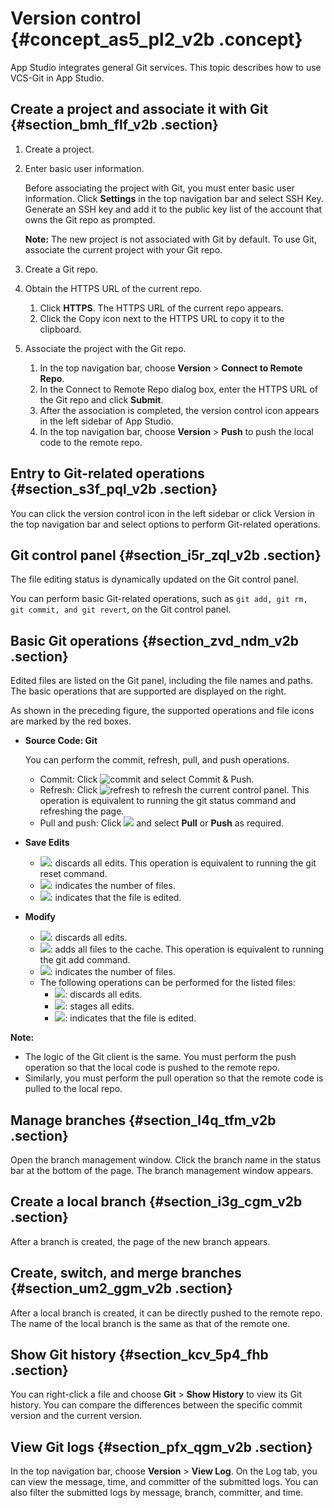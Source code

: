 # Version control {#concept_as5_pl2_v2b .concept}

App Studio integrates general Git services. This topic describes how to use VCS-Git in App Studio.

## Create a project and associate it with Git {#section_bmh_flf_v2b .section}

1.  Create a project.
2.  Enter basic user information.

    Before associating the project with Git, you must enter basic user information. Click **Settings** in the top navigation bar and select SSH Key. Generate an SSH key and add it to the public key list of the account that owns the Git repo as prompted.

    **Note:** The new project is not associated with Git by default. To use Git, associate the current project with your Git repo.

3.  Create a Git repo.
4.  Obtain the HTTPS URL of the current repo.
    1.  Click **HTTPS**. The HTTPS URL of the current repo appears.
    2.  Click the Copy icon next to the HTTPS URL to copy it to the clipboard.
5.  Associate the project with the Git repo.
    1.  In the top navigation bar, choose **Version** \> **Connect to Remote Repo**.
    2.  In the Connect to Remote Repo dialog box, enter the HTTPS URL of the Git repo and click **Submit**.
    3.  After the association is completed, the version control icon appears in the left sidebar of App Studio.
    4.  In the top navigation bar, choose **Version** \> **Push** to push the local code to the remote repo.

## Entry to Git-related operations {#section_s3f_pql_v2b .section}

You can click the version control icon in the left sidebar or click Version in the top navigation bar and select options to perform Git-related operations.

## Git control panel {#section_i5r_zql_v2b .section}

The file editing status is dynamically updated on the Git control panel.

You can perform basic Git-related operations, such as `git add, git rm, git commit, and git revert`, on the Git control panel.

## Basic Git operations {#section_zvd_ndm_v2b .section}

Edited files are listed on the Git panel, including the file names and paths. The basic operations that are supported are displayed on the right.

As shown in the preceding figure, the supported operations and file icons are marked by the red boxes.

-   **Source Code: Git** 

    You can perform the commit, refresh, pull, and push operations.

    -   Commit: Click ![commit](images/9680_zh-US.png) and select Commit & Push.
    -   Refresh: Click ![refresh](images/9681_zh-US.png) to refresh the current control panel. This operation is equivalent to running the git status command and refreshing the page.
    -   Pull and push: Click ![](http://static-aliyun-doc.oss-cn-hangzhou.aliyuncs.com/assets/img/17729/15661065569682_en-US.png) and select **Pull** or **Push** as required.
-   **Save Edits** 
    -   ![](http://static-aliyun-doc.oss-cn-hangzhou.aliyuncs.com/assets/img/17729/15661065569683_en-US.png): discards all edits. This operation is equivalent to running the git reset command.
    -   ![](http://static-aliyun-doc.oss-cn-hangzhou.aliyuncs.com/assets/img/17729/15661065569684_en-US.png): indicates the number of files.
    -   ![](http://static-aliyun-doc.oss-cn-hangzhou.aliyuncs.com/assets/img/17729/15661065569685_en-US.png): indicates that the file is edited.
-   **Modify** 
    -   ![](http://static-aliyun-doc.oss-cn-hangzhou.aliyuncs.com/assets/img/17729/15661065569686_en-US.png): discards all edits.
    -   ![](http://static-aliyun-doc.oss-cn-hangzhou.aliyuncs.com/assets/img/17729/15661065569687_en-US.png): adds all files to the cache. This operation is equivalent to running the git add command.
    -   ![](http://static-aliyun-doc.oss-cn-hangzhou.aliyuncs.com/assets/img/17729/15661065569684_en-US.png): indicates the number of files.
    -   The following operations can be performed for the listed files:
        -   ![](http://static-aliyun-doc.oss-cn-hangzhou.aliyuncs.com/assets/img/17729/15661065569686_en-US.png): discards all edits.
        -   ![](http://static-aliyun-doc.oss-cn-hangzhou.aliyuncs.com/assets/img/17729/15661065569687_en-US.png): stages all edits.
        -   ![](http://static-aliyun-doc.oss-cn-hangzhou.aliyuncs.com/assets/img/17729/15661065579688_en-US.png): indicates that the file is edited.

**Note:** 

-   The logic of the Git client is the same. You must perform the push operation so that the local code is pushed to the remote repo.
-   Similarly, you must perform the pull operation so that the remote code is pulled to the local repo.

## Manage branches {#section_l4q_tfm_v2b .section}

Open the branch management window. Click the branch name in the status bar at the bottom of the page. The branch management window appears.

## Create a local branch {#section_i3g_cgm_v2b .section}

After a branch is created, the page of the new branch appears.

## Create, switch, and merge branches {#section_um2_ggm_v2b .section}

After a local branch is created, it can be directly pushed to the remote repo. The name of the local branch is the same as that of the remote one.

## Show Git history {#section_kcv_5p4_fhb .section}

You can right-click a file and choose **Git** \> **Show History** to view its Git history. You can compare the differences between the specific commit version and the current version.

## View Git logs {#section_pfx_qgm_v2b .section}

In the top navigation bar, choose **Version** \> **View Log**. On the Log tab, you can view the message, time, and committer of the submitted logs. You can also filter the submitted logs by message, branch, committer, and time.


